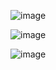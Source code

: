 ![image](https://github.com/abbouformations/angular-i18n/assets/135717843/d634dadd-80f6-45a6-9a3f-a8e2e200dabd)

![image](https://github.com/abbouformations/angular-i18n/assets/135717843/206632ae-786c-44f0-a60d-88dfdc1b9c20)

![image](https://github.com/abbouformations/angular-i18n/assets/135717843/8ddff1bc-21ff-463e-8a62-b63dd05bbe42)


